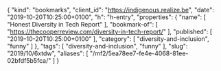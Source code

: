 {
  "kind": "bookmarks",
  "client_id": "https://indigenous.realize.be",
  "date": "2019-10-20T10:25:00+0100",
  "h": "h-entry",
  "properties": {
    "name": [
      "Honest Diversity in Tech Report"
    ],
    "bookmark-of": [
      "https://thecooperreview.com/diversity-in-tech-report/"
    ],
    "published": [
      "2019-10-20T10:25:00+0100"
    ],
    "category": [
      "diversity-and-inclusion",
      "funny"
    ]
  },
  "tags": [
    "diversity-and-inclusion",
    "funny"
  ],
  "slug": "2019/10/6xtdw",
  "aliases": [
    "/mf2/5ea78ee7-fe4e-4068-81ee-02bfdf5b5fca/"
  ]
}
